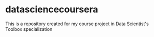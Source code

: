 datasciencecoursera
===================

This is a repository created for my course project in Data Scientist's Toolbox specialization
